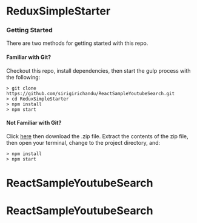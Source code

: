 # ReduxSimpleStarter
### Getting Started

There are two methods for getting started with this repo.

#### Familiar with Git?
Checkout this repo, install dependencies, then start the gulp process with the following:

```
> git clone https://github.com/sirigirichandu/ReactSampleYoutubeSearch.git
> cd ReduxSimpleStarter
> npm install
> npm start
```

#### Not Familiar with Git?
Click [here](https://github.com/sirigirichandu/ReactSampleYoutubeSearch.git) then download the .zip file.  Extract the contents of the zip file, then open your terminal, change to the project directory, and:

```
> npm install
> npm start
```
# ReactSampleYoutubeSearch
# ReactSampleYoutubeSearch
